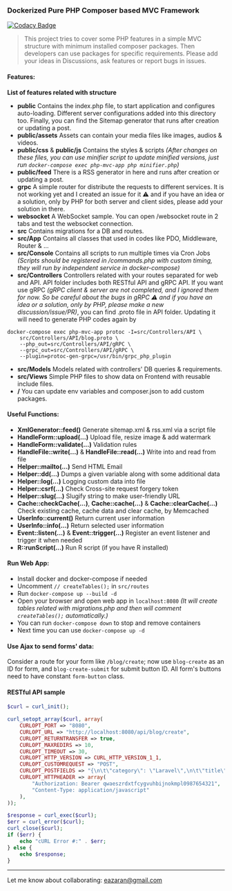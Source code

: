### Dockerized Pure PHP Composer based MVC Framework

[![Codacy Badge](https://api.codacy.com/project/badge/Grade/9b13bf034af64123821121d191acfaff)](https://app.codacy.com/manual/eazaran/php-mvc?utm_source=github.com&utm_medium=referral&utm_content=iazaran/php-mvc&utm_campaign=Badge_Grade_Dashboard)

> This project tries to cover some PHP features in a simple MVC structure with minimum installed composer packages. Then developers can use packages for specific requirements. Please add your ideas in Discussions, ask features or report bugs in issues.

#### Features:
**List of features related with structure**
- **public**
Contains the index.php file, to start application and configures auto-loading. Different server configurations added into this directory too. Finally, you can find the Sitemap generator that runs after creation or updating a post.
- **public/assets**
Assets can contain your media files like images, audios & videos.
- **public/css** & **public/js**
Contains the styles & scripts _(After changes on these files, you can use minifier script to update minified versions, just run `docker-compose exec php-mvc-app php minifier.php`)_
- **public/feed**
There is a RSS generator in here and runs after creation or updating a post.
- **grpc**
A simple router for distribute the requests to different services. It is not working yet and I created an issue for it ⚠ and if you have an idea or a solution, only by PHP for both server and client sides, please add your solution in there.
- **websocket**
A WebSocket sample. You can open /websocket route in 2 tabs and test the websocket connection.
- **src**
Contains migrations for a DB and routes.
- **src/App**
Contains all classes that used in codes like PDO, Middleware, Router & ...
- **src/Console**
Contains all scripts to run multiple times via Cron Jobs _(Scripts should be registered in /commands.php with custom timing, they will run by independent service in docker-compose)_
- **src/Controllers**
Controllers related with your routes separated for web and API. API folder includes both RESTful API and gRPC API. If you want use gRPC _(gRPC client & server are not completed, and I ignored them for now. So be careful about the bugs in gRPC ⚠ and if you have an idea or a solution, only by PHP, please make a new discussion/issue/PR)_, you can find .proto file in API folder. Updating it will need to generate PHP codes again by
```
docker-compose exec php-mvc-app protoc -I=src/Controllers/API \
    src/Controllers/API/blog.proto \
    --php_out=src/Controllers/API/gRPC \
    --grpc_out=src/Controllers/API/gRPC \
    --plugin=protoc-gen-grpc=/usr/bin/grpc_php_plugin
```
- **src/Models**
Models related with controllers' DB queries & requirements.
- **src/Views**
Simple PHP files to show data on Frontend with reusable include files.
- **/**
You can update env variables and composer.json to add custom packages.

#### Useful Functions:
- **XmlGenerator::feed()**
Generate sitemap.xml & rss.xml via a script file
- **HandleForm::upload(...)**
Upload file, resize image & add watermark
- **HandleForm::validate(...)**
Validation rules
- **HandleFile::write(...)** & **HandleFile::read(...)**
Write into and read from file
- **Helper::mailto(...)**
Send HTML Email
- **Helper::dd(...)**
Dumps a given variable along with some additional data
- **Helper::log(...)**
Logging custom data into file
- **Helper::csrf(...)**
Check Cross-site request forgery token
- **Helper::slug(...)**
Slugify string to make user-friendly URL
- **Cache::checkCache(...)**, **Cache::cache(...)** & **Cache::clearCache(...)**
Check existing cache, cache data and clear cache, by Memcached
- **UserInfo::current()**
Return current user information
- **UserInfo::info(...)**
Return selected user information
- **Event::listen(...)** & **Event::trigger(...)**
Register an event listener and trigger it when needed
- **R::runScript(...)**
Run R script (if you have R installed)

#### Run Web App:
- Install docker and docker-compose if needed
- Uncomment `// createTables();` in `src/routes`
- Run `docker-compose up --build -d`
- Open your browser and open web app in `localhost:8080` _(It will create tables related with migrations.php and then will comment `createTables();` automatically.)_
- You can run `docker-compose down` to stop and remove containers
- Next time you can use `docker-compose up -d`

#### Use Ajax to send forms' data:
Consider a route for your form like `/blog/create`; now use `blog-create` as an ID for form, and `blog-create-submit` for submit button ID. All form's buttons need to have constant `form-button` class.

#### RESTful API sample

```php
$curl = curl_init();

curl_setopt_array($curl, array(
    CURLOPT_PORT => "8080",
    CURLOPT_URL => "http://localhost:8080/api/blog/create",
    CURLOPT_RETURNTRANSFER => true,
    CURLOPT_MAXREDIRS => 10,
    CURLOPT_TIMEOUT => 30,
    CURLOPT_HTTP_VERSION => CURL_HTTP_VERSION_1_1,
    CURLOPT_CUSTOMREQUEST => "POST",
    CURLOPT_POSTFIELDS => "{\n\t\"category\": \"Laravel\",\n\t\"title\": \"Laravel 6.7.0 Released\",\n\t\"subtitle\": \"The Laravel team released a minor version v6.7.0 this week, with the latest features, changes, and fixes for 6.x\",\n\t\"body\": \"&lt;p style=\\\"box-sizing: inherit; border: 0px solid; margin: 0px 0px 1.875rem; color: rgb(82, 82, 82); font-family: %26quot;Source Sans Pro%26quot;, system-ui, BlinkMacSystemFont, -apple-system, %26quot;Segoe UI%26quot;, Roboto, Oxygen, Ubuntu, Cantarell, %26quot;Fira Sans%26quot;, %26quot;Droid Sans%26quot;, %26quot;Helvetica Neue%26quot;, sans-serif; font-size: 20px; background-color: rgb(255, 255, 255);\\\">The Laravel team released a minor version v6.7.0 this week, with the latest features, changes, and fixes for 6.x:&lt;/p&gt;\",\n\t\"position\": \"2\"\n}",
    CURLOPT_HTTPHEADER => array(
        "Authorization: Bearer qwaeszrdxtfcygvuhbijnokmpl0987654321",
        "Content-Type: application/javascript"
    ),
));

$response = curl_exec($curl);
$err = curl_error($curl);
curl_close($curl);
if ($err) {
    echo "cURL Error #:" . $err;
} else {
    echo $response;
}
```

------------
Let me know about collaborating:
[eazaran@gmail.com](mailto:eazaran@gmail.com "eazaran@gmail.com")
